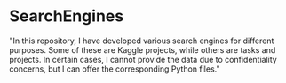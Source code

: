 # SearchEngines

"In this repository, I have developed various search engines for different purposes. Some of these are Kaggle projects, while others are tasks and projects. In certain cases, I cannot provide the data due to confidentiality concerns, but I can offer the corresponding Python files."
